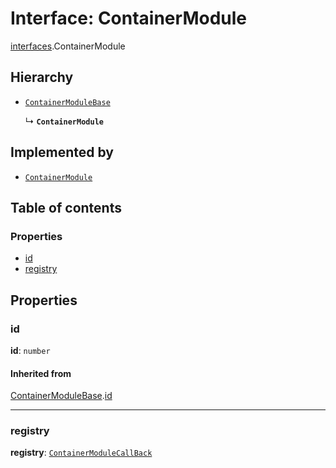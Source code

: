 # Interface: ContainerModule

[interfaces](/en/auto-docs/free-layout-editor/modules/interfaces.md).ContainerModule

## Hierarchy

* [`ContainerModuleBase`](/en/auto-docs/free-layout-editor/interfaces/interfaces.ContainerModuleBase.md)

  ↳ **`ContainerModule`**

## Implemented by

* [`ContainerModule`](/en/auto-docs/free-layout-editor/classes/ContainerModule.md)

## Table of contents

### Properties

* [id](/en/auto-docs/free-layout-editor/interfaces/interfaces.ContainerModule.md#id)
* [registry](/en/auto-docs/free-layout-editor/interfaces/interfaces.ContainerModule.md#registry)

## Properties

### id

**id**: `number`

#### Inherited from

[ContainerModuleBase](/en/auto-docs/free-layout-editor/interfaces/interfaces.ContainerModuleBase.md).[id](/en/auto-docs/free-layout-editor/interfaces/interfaces.ContainerModuleBase.md#id)

***

### registry

**registry**: [`ContainerModuleCallBack`](/en/auto-docs/free-layout-editor/types/interfaces.ContainerModuleCallBack.md)
